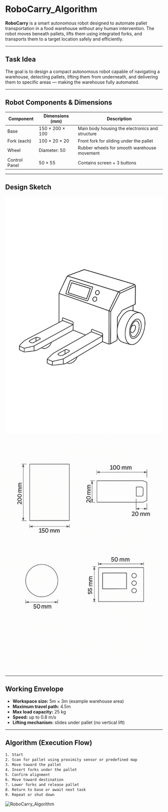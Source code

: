 # RoboCarry_Algorithm
**RoboCarry** is a smart autonomous robot designed to automate pallet transportation in a food warehouse without any human intervention. The robot moves beneath pallets, lifts them using integrated forks, and transports them to a target location safely and efficiently.

---

##  Task Idea

The goal is to design a compact autonomous robot capable of navigating a warehouse, detecting pallets, lifting them from underneath, and delivering them to specific areas — making the warehouse fully automated.

---

##  Robot Components & Dimensions

| Component        | Dimensions (mm)     | Description                                      |
|------------------|----------------------|--------------------------------------------------|
| Base             | 150 × 200 × 100      | Main body housing the electronics and structure |
| Fork (each)      | 100 × 20 × 20        | Front fork for sliding under the pallet         |
| Wheel            | Diameter: 50         | Rubber wheels for smooth warehouse movement     |
| Control Panel    | 50 × 55              | Contains screen + 3 buttons                     |

---

## Design Sketch
![robot](robot.jpg)
![dimensions](dimensions.jpg)


---

##  Working Envelope

- **Workspace size:** 5m × 3m (example warehouse area)
- **Maximum travel path:** 4.5m
- **Max load capacity:** 25 kg
- **Speed:** up to 0.8 m/s
- **Lifting mechanism:** slides under pallet (no vertical lift)

---

## Algorithm (Execution Flow)

```plaintext
1. Start
2. Scan for pallet using proximity sensor or predefined map
3. Move toward the pallet
4. Insert forks under the pallet
5. Confirm alignment
6. Move toward destination
7. Lower forks and release pallet
8. Return to base or await next task
9. Repeat or shut down
```
![RoboCarry_Algorithm](roboCarry_algorithm.png)


